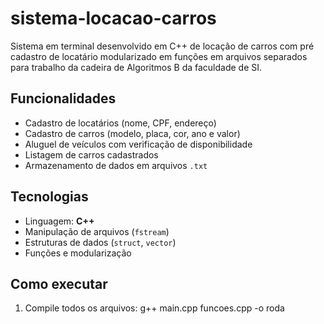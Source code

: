 # sistema-locacao-carros
Sistema em terminal desenvolvido em C++ de locação de carros com pré cadastro de locatário modularizado em funções em arquivos separados para trabalho da cadeira de Algoritmos B da faculdade de SI.

## Funcionalidades
- Cadastro de locatários (nome, CPF, endereço)
- Cadastro de carros (modelo, placa, cor, ano e valor)
- Aluguel de veículos com verificação de disponibilidade
- Listagem de carros cadastrados
- Armazenamento de dados em arquivos `.txt`

##  Tecnologias
- Linguagem: **C++**
- Manipulação de arquivos (`fstream`)
- Estruturas de dados (`struct`, `vector`)
- Funções e modularização

##  Como executar
1. Compile todos os arquivos:
   g++ main.cpp funcoes.cpp -o roda

